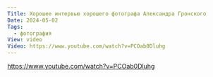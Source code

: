 ```yaml
---
Title: Хорошее интервью хорошего фотографа Александра Гронского
Date: 2024-05-02
Tags:
  - фотография
View: video
Video: https://www.youtube.com/watch?v=PCOab0Dluhg
---
```


https://www.youtube.com/watch?v=PCOab0Dluhg
